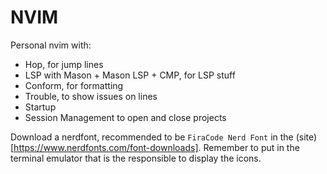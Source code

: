 # NVIM

Personal nvim with:
- Hop, for jump lines
- LSP with Mason + Mason LSP + CMP, for LSP stuff
- Conform, for formatting
- Trouble, to show issues on lines
- Startup
- Session Management to open and close projects

Download a nerdfont, recommended to be `FiraCode Nerd Font` in the (site)[https://www.nerdfonts.com/font-downloads]. Remember to put in the terminal emulator that is the responsible to display the icons.

